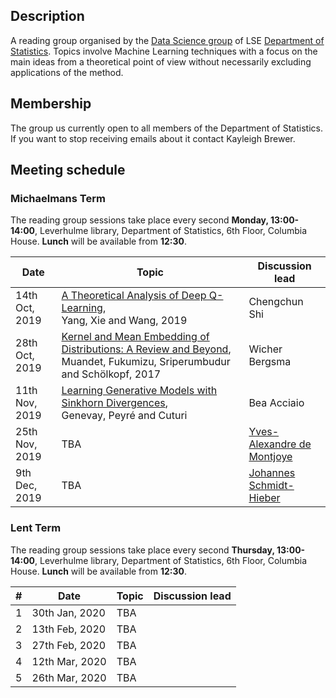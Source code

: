 ## Description

A reading group organised by the [Data Science group](http://www.lse.ac.uk/Statistics/Research/Data-Science) of LSE [Department of Statistics](http://www.lse.ac.uk/Statistics). Topics involve Machine Learning techniques with a focus on the main ideas from a theoretical point of view without necessarily excluding applications of the method.

## Membership

The group us currently open to all members of the Department of Statistics. If you want to stop receiving emails about it contact Kayleigh Brewer.

## Meeting schedule

### Michaelmans Term

The reading group sessions take place every second **Monday, 13:00-14:00**, Leverhulme library, Department of Statistics, 6th Floor, Columbia House. **Lunch** will be available from **12:30**.

| Date                        | Topic                                                           | Discussion lead |
|-----------------------------|-----------------------------------------------------------------|-----------------|
| 14th Oct, 2019         |  [A Theoretical Analysis of Deep Q-Learning](https://arxiv.org/abs/1901.00137),<br/> Yang, Xie and Wang, 2019 | Chengchun Shi    |
| 28th Oct, 2019        |  [Kernel and Mean Embedding of Distributions: A Review and Beyond](https://arxiv.org/abs/1605.09522), Muandet, Fukumizu, Sriperumbudur and Schölkopf, 2017                                                         | Wicher Bergsma |
|  11th Nov, 2019    |  [Learning Generative Models with Sinkhorn Divergences](https://arxiv.org/abs/1706.00292),<br/> Genevay, Peyré and Cuturi                     |  Bea Acciaio    |
| 25th Nov, 2019       |  TBA    |  [Yves-Alexandre de Montjoye](https://www.demontjoye.com)       |
| 9th Dec, 2019       |  TBA     |  [Johannes Schmidt-Hieber](https://wwwhome.ewi.utwente.nl/~schmidtaj/index.html)    |

### Lent Term

The reading group sessions take place every second **Thursday, 13:00-14:00**, Leverhulme library, Department of Statistics, 6th Floor, Columbia House. **Lunch** will be available from **12:30**.

| # | Date                      | Topic                                                             | Discussion lead |
|---|---------------------------|-------------------------------------------------------------------|-----------------|
| 1 | 30th Jan, 2020         | TBA  |   |
| 2 | 13th Feb, 2020        |  TBA |  |
| 3 | 27th Feb, 2020    | TBA  |     |
| 4 | 12th Mar, 2020      |  TBA  |         |
| 5 | 26th Mar, 2020      |  TBA     |        |
